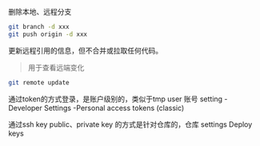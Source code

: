 删除本地、远程分支

```bash
git branch -d xxx
git push origin -d xxx
```



更新远程引用的信息，但不合并或拉取任何代码。

> 用于查看远端变化

```bash
git remote update
```



通过token的方式登录，是账户级别的，类似于tmp user 账号 setting -Developer Settings -Personal access tokens (classic)

通过ssh key public、private key 的方式是针对仓库的，仓库 settings Deploy keys
